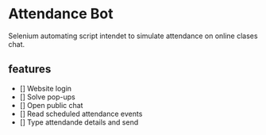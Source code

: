 # Attendance Bot

Selenium automating script intendet to simulate attendance on online clases chat.

## features
- [] Website login
- [] Solve pop-ups
- [] Open public chat
- [] Read scheduled attendance events
- [] Type attendande details and send
